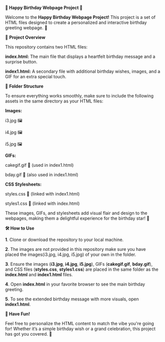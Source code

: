 **🎉 Happy Birthday Webpage Project 🎂**


Welcome to the **Happy Birthday Webpage Project!** This project is a set of HTML files designed to create a personalized and interactive birthday greeting webpage. 🎁

🌟 **Project Overview**

This repository contains two HTML files:

**index.html:** The main file that displays a heartfelt birthday message and a surprise button.

**index1.html:** A secondary file with additional birthday wishes, images, and a GIF for an extra special touch.

📁 **Folder Structure**

To ensure everything works smoothly, make sure to include the following assets in the same directory as your HTML files:

**Images:**

i3.jpg 🖼️

i4.jpg 🖼️

i5.jpg 🖼️

**GIFs:**

cakegif.gif 🎂 (used in index1.html)

bday.gif 🎉 (also used in index1.html)

**CSS Stylesheets:**

styles.css 🎨 (linked with index1.html)

styles1.css 🎨 (linked with index.html)

These images, GIFs, and stylesheets add visual flair and design to the webpages, making them a delightful experience for the birthday star! 🌟

**🛠️ How to Use**

**1**. Clone or download the repository to your local machine.

**2**. The images are not provided in this repository make sure you have placed the images(i3.jpg, i4.jpg, i5.jpg) of your own in the folder.

**3**. Ensure the images (**i3.jpg**, **i4.jpg**, **i5.jpg**), GIFs (**cakegif.gif**, **bday.gif**), and CSS files (**styles.css**, **styles1.css**) are placed in the same folder as the **index.html** and **index1.html** files.

**4**. Open **index.html** in your favorite browser to see the main birthday greeting.

**5**. To see the extended birthday message with more visuals, open **index1.html**.

**🎉 Have Fun!**

Feel free to personalize the HTML content to match the vibe you're going for! Whether it’s a simple birthday wish or a grand celebration, this project has got you covered. 💌
